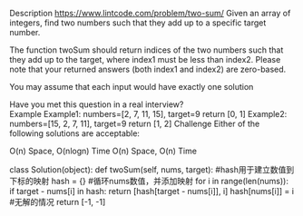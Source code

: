 Description
https://www.lintcode.com/problem/two-sum/
Given an array of integers, find two numbers such that they add up to a specific target number.

The function twoSum should return indices of the two numbers such that they add up to the target, where index1 must be less than index2. Please note that your returned answers (both index1 and index2) are zero-based.

You may assume that each input would have exactly one solution

Have you met this question in a real interview?  
Example
Example1:
numbers=[2, 7, 11, 15], target=9
return [0, 1]
Example2:
numbers=[15, 2, 7, 11], target=9
return [1, 2]
Challenge
Either of the following solutions are acceptable:

O(n) Space, O(nlogn) Time
O(n) Space, O(n) Time

class Solution(object):
    def twoSum(self, nums, target):
        #hash用于建立数值到下标的映射
        hash = {}
        #循环nums数值，并添加映射
        for i in range(len(nums)):
            if target - nums[i] in hash:
                return [hash[target - nums[i]], i]
            hash[nums[i]] = i
        #无解的情况
        return [-1, -1]
